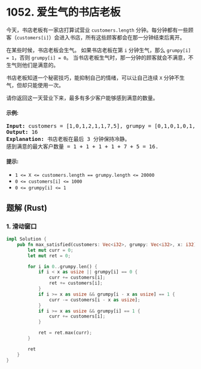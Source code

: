 # 1052. 爱生气的书店老板
今天，书店老板有一家店打算试营业 ```customers.length``` 分钟。每分钟都有一些顾客（```customers[i]```）会进入书店，所有这些顾客都会在那一分钟结束后离开。

在某些时候，书店老板会生气。 如果书店老板在第 ```i``` 分钟生气，那么 ```grumpy[i] = 1```，否则 ```grumpy[i] = 0```。 当书店老板生气时，那一分钟的顾客就会不满意，不生气则他们是满意的。

书店老板知道一个秘密技巧，能抑制自己的情绪，可以让自己连续 ```X``` 分钟不生气，但却只能使用一次。

请你返回这一天营业下来，最多有多少客户能够感到满意的数量。

#### 示例:
<pre>
<strong>Input:</strong> customers = [1,0,1,2,1,1,7,5], grumpy = [0,1,0,1,0,1,0,1], X = 3
<strong>Output:</strong> 16
<strong>Explanation:</strong> 书店老板在最后 3 分钟保持冷静。
感到满意的最大客户数量 = 1 + 1 + 1 + 1 + 7 + 5 = 16.
</pre>

#### 提示:
* ```1 <= X <= customers.length == grumpy.length <= 20000```
* ```0 <= customers[i] <= 1000```
* ```0 <= grumpy[i] <= 1```

## 题解 (Rust)

### 1. 滑动窗口
```Rust
impl Solution {
    pub fn max_satisfied(customers: Vec<i32>, grumpy: Vec<i32>, x: i32) -> i32 {
        let mut curr = 0;
        let mut ret = 0;

        for i in 0..grumpy.len() {
            if i < x as usize || grumpy[i] == 0 {
                curr += customers[i];
                ret += customers[i];
            }
            if i >= x as usize && grumpy[i - x as usize] == 1 {
                curr -= customers[i - x as usize];
            }
            if i >= x as usize && grumpy[i] == 1 {
                curr += customers[i];
            }

            ret = ret.max(curr);
        }

        ret
    }
}
```

